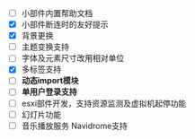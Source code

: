 - [ ] 小部件内置帮助文档
- [x] 小部件断连时的友好提示
- [x] 背景更换
- [ ] 主题变换支持
- [ ] 字体及元素尺寸改用相对单位
- [X] 多标签支持
- [ ] **动态import模块**
- [ ] **单用户登录支持**
- [ ] esxi部件开发，支持资源监测及虚拟机起停功能
- [ ] 幻灯片功能
- [ ] 音乐播放服务 Navidrome支持